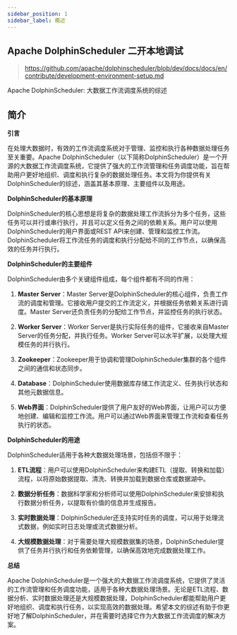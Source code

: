 ```yaml
---
sidebar_position: 1
sidebar_label: 概述
---
```


## Apache DolphinScheduler 二开本地调试

> https://github.com/apache/dolphinscheduler/blob/dev/docs/docs/en/contribute/development-environment-setup.md

Apache DolphinScheduler: 大数据工作流调度系统的综述

## 简介

**引言**

在处理大数据时，有效的工作流调度系统对于管理、监控和执行各种数据处理任务至关重要。Apache DolphinScheduler（以下简称DolphinScheduler）是一个开源的大数据工作流调度系统，它提供了强大的工作流管理和任务调度功能，旨在帮助用户更好地组织、调度和执行复杂的数据处理任务。本文将为你提供有关DolphinScheduler的综述，涵盖其基本原理、主要组件以及用途。

**DolphinScheduler的基本原理**

DolphinScheduler的核心思想是将复杂的数据处理工作流拆分为多个任务，这些任务可以并行或串行执行，并且可以定义任务之间的依赖关系。用户可以使用DolphinScheduler的用户界面或REST API来创建、管理和监控工作流。DolphinScheduler将工作流任务的调度和执行分配给不同的工作节点，以确保高效的任务并行执行。

**DolphinScheduler的主要组件**

DolphinScheduler由多个关键组件组成，每个组件都有不同的作用：

1. **Master Server**：Master Server是DolphinScheduler的核心组件，负责工作流的调度和管理。它接收用户提交的工作流定义，并根据任务依赖关系进行调度。Master Server还负责任务的分配给工作节点，并监控任务的执行状态。

2. **Worker Server**：Worker Server是执行实际任务的组件，它接收来自Master Server的任务分配，并执行任务。Worker Server可以水平扩展，以处理大规模任务的并行执行。

3. **Zookeeper**：Zookeeper用于协调和管理DolphinScheduler集群的各个组件之间的通信和状态同步。

4. **Database**：DolphinScheduler使用数据库存储工作流定义、任务执行状态和其他元数据信息。

5. **Web界面**：DolphinScheduler提供了用户友好的Web界面，让用户可以方便地创建、编辑和监控工作流。用户可以通过Web界面来管理工作流和查看任务执行的状态。

**DolphinScheduler的用途**

DolphinScheduler适用于各种大数据处理场景，包括但不限于：

1. **ETL流程**：用户可以使用DolphinScheduler来构建ETL（提取、转换和加载）流程，以将原始数据提取、清洗、转换并加载到数据仓库或数据湖中。

2. **数据分析任务**：数据科学家和分析师可以使用DolphinScheduler来安排和执行数据分析任务，以提取有价值的信息并生成报告。

3. **实时数据处理**：DolphinScheduler还支持实时任务的调度，可以用于处理流式数据，例如实时日志处理或流式数据分析。

4. **大规模数据处理**：对于需要处理大规模数据集的场景，DolphinScheduler提供了任务并行执行和任务依赖管理，以确保高效地完成数据处理工作。

**总结**

Apache DolphinScheduler是一个强大的大数据工作流调度系统，它提供了灵活的工作流管理和任务调度功能，适用于各种大数据处理场景。无论是ETL流程、数据分析、实时数据处理还是大规模数据处理，DolphinScheduler都能帮助用户更好地组织、调度和执行任务，以实现高效的数据处理。希望本文的综述有助于你更好地了解DolphinScheduler，并在需要时选择它作为大数据工作流调度的解决方案。